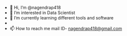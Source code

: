 - 👋 Hi, I’m @nagendrap418
- 👀 I’m interested in Data Scientist
- 🌱 I’m currently learning different tools and software
-
- 📫 How to reach me mail ID- nagendrap418@gmail.com

<!---
nagendrap418/nagendrap418 is a ✨ special ✨ repository because its `README.md` (this file) appears on your GitHub profile.
You can click the Preview link to take a look at your changes.
--->
